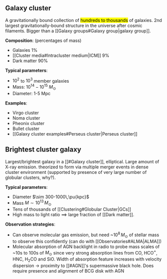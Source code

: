 ## Galaxy cluster
A gravitationally bound collection of <mark class="hltr-grey">hundreds to thousands</mark> of galaxies. 2nd largest gravitationally-bound structure in the universe after cosmic filaments. Bigger than a [[Galaxy groups#Galaxy group|galaxy group]].

**Composition**: (percentages of mass)
- Galaxies 1%
- [[Cluster media#Intracluster medium|ICM]] 9%
- Dark matter 90%

**Typical parameters**:
- $10^2$ to $10^3$ member galaxies
- Mass: $10^{14}-10^{15}$ $M_\odot$ 
- Diameter: 1-5 Mpc

**Examples**:
- Virgo cluster
- Noma cluster
- Pheonix cluster
- Bullet cluster
- [[Galaxy cluster examples#Perseus cluster|Perseus cluster]]


## Brightest cluster galaxy
Largest/brightest galaxy in a [[#Galaxy cluster]], elliptical. Large amount of X-ray emission. theorized to form via multiple merger events in dense cluster environment (supported by presence of very large number of globular clusters, why?).

**Typical parameters**:
- Diameter $\sim 300-1000\,\pu{kpc}$
- Mass $M\sim 10^{13}\,M_\odot$
- Tens of thousands of [[Clustering#Globular Cluster|GCs]]
- High mass to light ratio $\implies$ large fraction of [[Dark matter]].

**Observation strategies**:
- Can observe molecular gas emission, but need ~$10^8\,M_\odot$ of stellar mass to observe this confidently (can do with [[Observatories#ALMA|ALMA]])
- Molecular absorption of AGN backlight in radio to probe mass scales of ~10s to 100s of $M_\odot$ since very strong absorption lines from CO, HCO$^+$, HNC, H$_2$CO and SiO. Width of absorption feature increases with velocity dispersion -> proximity to [[#AGN]]'s supermassive black hole. Does require presence and alignment of BCG disk with AGN

